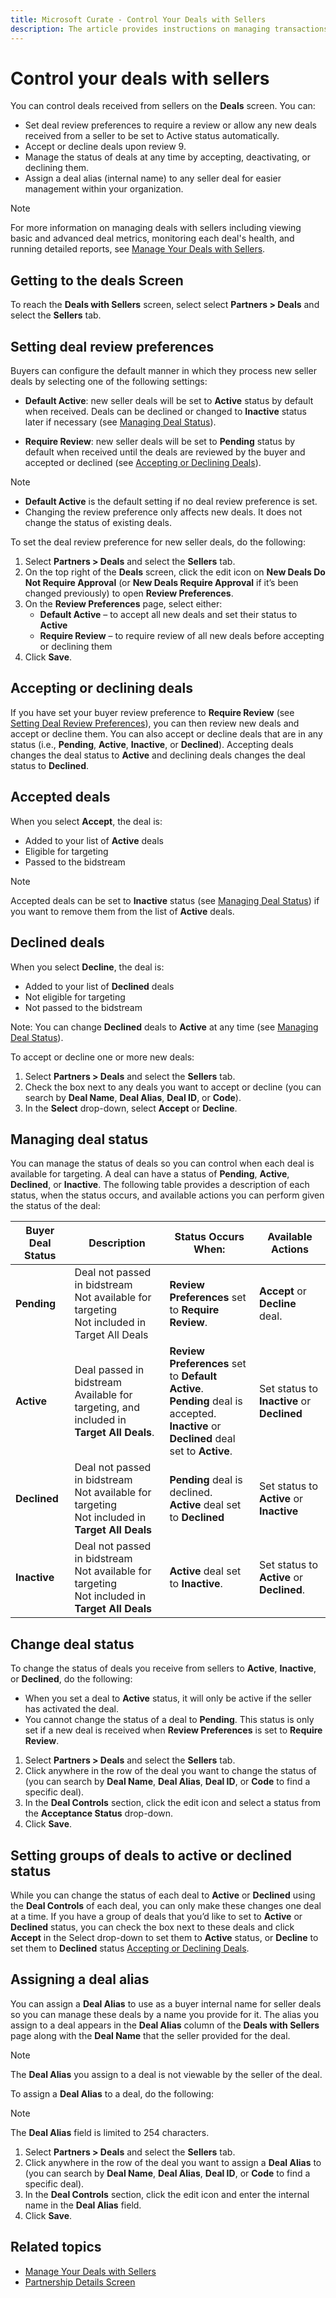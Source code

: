 ```yaml
---
title: Microsoft Curate - Control Your Deals with Sellers
description: The article provides instructions on managing transactions with sellers, including accessing the deals screen, configuring deal review preferences, accepting or declining deals, and effectively managing deal statuses.
---
```


# Control your deals with sellers

You can control deals received from sellers on the **Deals** screen. You can:

- Set deal review preferences to require a review or allow any new deals received from a seller to be set to Active status automatically.
- Accept or decline deals upon review 9.
- Manage the status of deals at any time by accepting, deactivating, or declining them.
- Assign a deal alias (internal name) to any seller deal for easier management within your organization.

> [!NOTE]
> For more information on managing deals with sellers including viewing basic and advanced deal metrics, monitoring each deal's health, and running detailed reports, see [Manage Your Deals with Sellers](manage-your-deals-with-sellers.md).

## Getting to the deals Screen

To reach the **Deals with Sellers** screen, select select **Partners > Deals** and select the **Sellers** tab.

## Setting deal review preferences

Buyers can configure the default manner in which they process new seller deals by selecting one of the following settings:

- **Default Active**: new seller deals will be set to **Active** status by default when received. Deals can be declined or changed to **Inactive** status later if necessary (see [Managing Deal Status](control-your-deals-with-sellers.md#managing-deal-status)).
  
- **Require Review**: new seller deals will be set to **Pending** status by default when received until the deals are reviewed by the buyer and accepted or declined (see [Accepting or Declining Deals](control-your-deals-with-sellers.md#accepting-or-declining-deals)).

> [!NOTE]
> - **Default Active** is the default setting if no deal review preference is set.
> - Changing the review preference only affects new deals. It does not change the status of existing deals.

To set the deal review preference for new seller deals, do the following:

1. Select **Partners > Deals** and select the **Sellers** tab.
1. On the top right of the **Deals** screen, click the edit icon on **New Deals Do Not Require Approval** (or **New Deals Require Approval** if it’s been changed previously) to open **Review Preferences**.
1. On the **Review Preferences** page, select either:
   - **Default Active** – to accept all new deals and set their status to **Active**
   - **Require Review** – to require review of all new deals before accepting or declining them
1. Click **Save**.

## Accepting or declining deals

If you have set your buyer review preference to **Require Review** (see [Setting Deal Review Preferences](control-your-deals-with-sellers.md#setting-deal-review-preferences)), you can then review new deals and accept or decline them. You can also accept or decline deals that are in any status (i.e., **Pending**, **Active**, **Inactive**, or **Declined**). Accepting deals changes the deal status to **Active** and declining deals changes the deal status to **Declined**.

## Accepted deals

When you select **Accept**, the deal is:

- Added to your list of **Active** deals
- Eligible for targeting
- Passed to the bidstream

> [!NOTE]
> Accepted deals can be set to **Inactive** status (see [Managing Deal Status](control-your-deals-with-sellers.md))
> if you want to remove them from the list of **Active** deals.

## Declined deals

When you select **Decline**, the deal is:

- Added to your list of **Declined** deals
- Not eligible for targeting
- Not passed to the bidstream

Note: You can change **Declined** deals to **Active** at any time (see [Managing Deal Status](control-your-deals-with-sellers.md#managing-deal-status)).

To accept or decline one or more new deals:

1. Select **Partners > Deals** and select the **Sellers** tab.
1. Check the box next to any deals you want to accept or decline (you can search by **Deal Name**, **Deal Alias**, **Deal ID**, or **Code**).
1. In the **Select** drop-down, select **Accept** or **Decline**.

## Managing deal status

You can manage the status of deals so you can control when each deal is available for targeting. A deal can have a status of **Pending**, **Active**, **Declined**, or **Inactive**.
The following table provides a description of each status, when the status occurs, and available actions you can perform given the status of the deal:

| Buyer Deal Status | Description | Status Occurs When: | Available Actions |
|---|---|---|---|
| **Pending** | Deal not passed in bidstream<br>Not available for targeting<br>Not included in Target All Deals | **Review Preferences** set to **Require Review**. | **Accept** or **Decline** deal. |
| **Active** | Deal passed in bidstream<br>Available for targeting, and included in **Target All Deals**. | **Review Preferences** set to **Default Active**.<br>**Pending** deal is accepted.<br>**Inactive** or **Declined** deal set to **Active**. | Set status to **Inactive** or **Declined** |
| **Declined** | Deal not passed in bidstream<br>Not available for targeting<br>Not included in **Target All Deals** | **Pending** deal is declined.<br>**Active** deal set to **Declined** | Set status to **Active** or **Inactive** |
| **Inactive** | Deal not passed in bidstream<br>Not available for targeting<br>Not included in **Target All Deals** | **Active** deal set to **Inactive**. | Set status to **Active** or **Declined**. |


## Change deal status

To change the status of deals you receive from sellers to **Active**, **Inactive**, or **Declined**, do the
following:

- When you set a deal to **Active** status, it will only be active if the seller has activated the deal.
- You cannot change the status of a deal to **Pending**. This status is only set if a new deal is received when **Review Preferences** is set to **Require Review**.

1. Select **Partners > Deals** and select the **Sellers** tab.
1. Click anywhere in the row of the deal you want to change the status of (you can search by **Deal Name**, **Deal Alias**, **Deal ID**, or **Code** to find a specific deal).
1. In the **Deal Controls** section, click the edit icon and select a status from the **Acceptance Status** drop-down.
1. Click **Save**.

## Setting groups of deals to active or declined status

While you can change the status of each deal to **Active** or
**Declined** using the **Deal Controls** of each deal, you can only make these changes one deal at a time. If you
have a group of deals that you’d like to set to **Active** or
**Declined** status, you can check the box next to these deals and click **Accept** in the Select drop-down to
set them to **Active** status, or **Decline** to set them to
**Declined** status [Accepting or Declining Deals](control-your-deals-with-sellers.md#accepting-or-declining-deals).

## Assigning a deal alias

You can assign a **Deal Alias** to use as a buyer internal name for seller deals so you can manage these deals by a name you provide for it. The alias you assign to a deal appears in the **Deal Alias** column of the **Deals with Sellers** page along with the **Deal Name** that the seller provided for the deal.

> [!NOTE]
> The **Deal Alias** you assign to a deal is not viewable by the seller of the deal.

To assign a **Deal Alias** to a deal, do the following:

> [!NOTE]
> The **Deal Alias** field is limited to 254 characters.

1. Select **Partners > Deals** and select the **Sellers** tab.
1. Click anywhere in the row of the deal you want to assign a **Deal Alias** to (you can search by **Deal Name**, **Deal Alias**, **Deal ID**, or **Code** to find a specific deal).
1. In the **Deal Controls** section, click the edit icon and enter the internal name in the **Deal Alias** field.
1. Click **Save**.

## Related topics

- [Manage Your Deals with Sellers](manage-your-deals-with-sellers.md)
- [Partnership Details Screen](partnership-details-screen-buyer-view.md)

